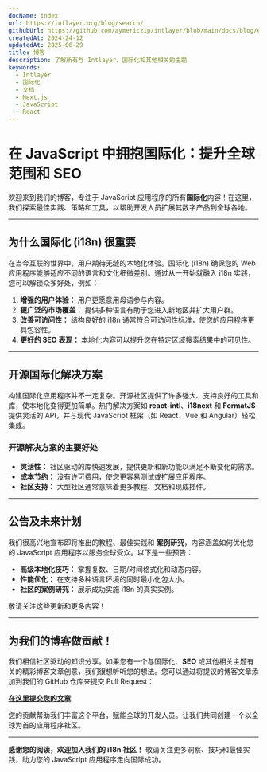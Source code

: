```yaml
---
docName: index
url: https://intlayer.org/blog/search/
githubUrl: https://github.com/aymericzip/intlayer/blob/main/docs/blog/en/index.md
createdAt: 2024-24-12
updatedAt: 2025-06-29
title: 博客
description: 了解所有与 Intlayer、国际化和其他相关的主题
keywords:
  - Intlayer
  - 国际化
  - 文档
  - Next.js
  - JavaScript
  - React
---
```


# 在 JavaScript 中拥抱国际化：提升全球范围和 SEO

欢迎来到我们的博客，专注于 JavaScript 应用程序的所有**国际化**内容！在这里，我们探索最佳实践、策略和工具，以帮助开发人员扩展其数字产品到全球各地。

---

## 为什么国际化 (i18n) 很重要

在当今互联的世界中，用户期待无缝的本地化体验。国际化 (i18n) 确保您的 Web 应用程序能够适应不同的语言和文化细微差别。通过从一开始就融入 i18n 实践，您可以解锁众多好处，例如：

1. **增强的用户体验：** 用户更愿意用母语参与内容。
2. **更广泛的市场覆盖：** 提供多种语言有助于您进入新地区并扩大用户群。
3. **改善可访问性：** 结构良好的 i18n 通常符合可访问性标准，使您的应用程序更具包容性。
4. **更好的 SEO 表现：** 本地化内容可以提升您在特定区域搜索结果中的可见性。

---

## 开源国际化解决方案

构建国际化应用程序并不一定复杂。开源社区提供了许多强大、支持良好的工具和库，使本地化变得更加简单。热门解决方案如 **react-intl**、**i18next** 和 **FormatJS** 提供灵活的 API，并与现代 JavaScript 框架（如 React、Vue 和 Angular）轻松集成。

### 开源解决方案的主要好处

- **灵活性：** 社区驱动的库快速发展，提供更新和新功能以满足不断变化的需求。
- **成本节约：** 没有许可费用，使您更容易测试或扩展应用程序。
- **社区支持：** 大型社区通常意味着更多教程、文档和现成插件。

---

## 公告及未来计划

我们很高兴地宣布即将推出的教程、最佳实践和 **案例研究**，内容涵盖如何优化您的 JavaScript 应用程序以服务全球受众。以下是一些预告：

- **高级本地化技巧：** 掌握复数、日期/时间格式化和动态内容。
- **性能优化：** 在支持多种语言环境的同时最小化包大小。
- **社区的案例研究：** 展示成功实施 i18n 的真实实例。

敬请关注这些更新和更多内容！

---

## 为我们的博客做贡献！

我们相信社区驱动的知识分享。如果您有一个与国际化、**SEO** 或其他相关主题有关的精彩博客文章创意，我们很想听听您的想法。您可以通过将提议的博客文章添加到我们的 GitHub 仓库来提交 Pull Request：

[**在这里提交您的文章**](https://github.com/aymericzip/intlayer/blob/main/docs/blog)

您的贡献帮助我们丰富这个平台，赋能全球的开发人员。让我们共同创建一个以全球为首的应用程序社区。

---

**感谢您的阅读，欢迎加入我们的 i18n 社区！** 敬请关注更多洞察、技巧和最佳实践，助力您的 JavaScript 应用程序走向国际成功。
